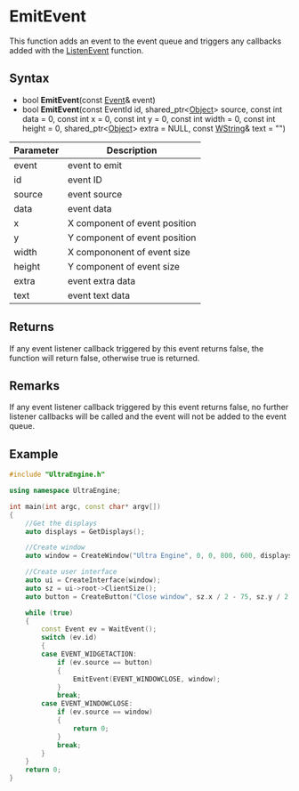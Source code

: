 # EmitEvent

This function adds an event to the event queue and triggers any callbacks added with the [ListenEvent](ListenEvent.md) function.

## Syntax

- bool **EmitEvent**(const [Event](Event.md)& event)
- bool **EmitEvent**(const EventId id, shared_ptr<[Object](Object.md)\> source, const int data = 0, const int x = 0, const int y = 0, const int width = 0, const int height = 0, shared_ptr<[Object](Object.md)\> extra = NULL, const [WString](WString.md)& text = "")

| Parameter | Description |
| --- | --- |
| event | event to emit |
| id | event ID |
| source | event source |
| data | event data |
| x | X component of event position |
| y | Y component of event position |
| width | X compononent of event size | 
| height | Y component of event size |
| extra | event extra data |
| text | event text data |

## Returns

If any event listener callback triggered by this event returns false, the function will return false, otherwise true is returned.

## Remarks

If any event listener callback triggered by this event returns false, no further listener callbacks will be called and the event will not be added to the event queue.

## Example

```c++
#include "UltraEngine.h"

using namespace UltraEngine;

int main(int argc, const char* argv[])
{
    //Get the displays
    auto displays = GetDisplays();

    //Create window
    auto window = CreateWindow("Ultra Engine", 0, 0, 800, 600, displays[0]);

    //Create user interface
    auto ui = CreateInterface(window);
    auto sz = ui->root->ClientSize();
    auto button = CreateButton("Close window", sz.x / 2 - 75, sz.y / 2 - 15, 150, 30, ui->root);

    while (true)
    {
        const Event ev = WaitEvent();
        switch (ev.id)
        {
        case EVENT_WIDGETACTION:
            if (ev.source == button)
            {
                EmitEvent(EVENT_WINDOWCLOSE, window);
            }
            break;
        case EVENT_WINDOWCLOSE:
            if (ev.source == window)
            {
                return 0;
            }
            break;
        }
    }
    return 0;
}
```
